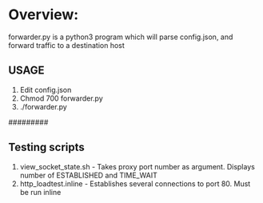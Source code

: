 ######
# Overview: 
forwarder.py is a python3 program which will parse config.json, and forward traffic to a destination host

## USAGE
1. Edit config.json
2. Chmod 700 forwarder.py
3. ./forwarder.py



#########
## Testing scripts ##
1. view_socket_state.sh - Takes proxy port number as argument. Displays number of ESTABLISHED and TIME_WAIT
2. http_loadtest.inline - Establishes several connections to port 80. Must be run inline
